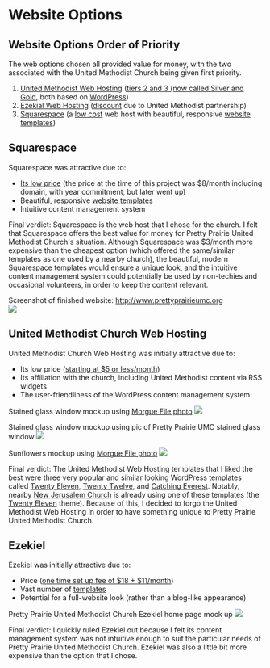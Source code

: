 # Website Options

## Website Options Order of Priority

The web options chosen all provided value for money, with the two associated with the United Methodist Church being given first priority.

1. [United Methodist Web Hosting](http://www.umcchurches.org) ([tiers 2 and 3 (now called Silver and Gold](https://umcchurches.org/web-hosting.php), both based on [WordPress](http://en.wikipedia.org/wiki/WordPress))
2. [Ezekial Web Hosting](http://umc.e-zekiel.com) ([discount](http://www.umc.e-zekiel.com/comparison) due to United Methodist partnership)
3. [Squarespace](http://www.squarespace.com) (a [low cost](http://www.squarespace.com/pricing) web host with beautiful, responsive [website templates](http://www.squarespace.com/websites))

## Squarespace

Squarespace was attractive due to:
* [Its low price](http://www.squarespace.com/pricing) (the price at the time of this project was $8/month including domain, with year commitment, but later went up)
* Beautiful, responsive [website templates](http://www.squarespace.com/websites)
* Intuitive content management system 

Final verdict: Squarespace is the web host that I chose for the church. I felt that Squarespace offers the best value for money for Pretty Prairie United Methodist Church's situation. Although Squarespace was $3/month more expensive than the cheapest option (which offered the same/similar templates as one used by a nearby church), the beautiful, modern Squarespace templates would ensure a unique look, and the intuitive content management system could potentially be used by non-techies and occasional volunteers, in order to keep the content relevant. 

Screenshot of finished website: http://www.prettyprairieumc.org<br>
[![](new-marketing-materials/new-website-home-page.jpg)](http://prettyprairieumc.org)

## United Methodist Church Web Hosting

United Methodist Church Web Hosting was initially attractive due to:
* Its low price ([starting at $5 or less/month](https://umcchurches.org/web-hosting.php))
* Its affiliation with the church, including United Methodist content via RSS widgets
* The user-friendliness of the WordPress content management system 

Stained glass window mockup using [Morgue File photo](http://www.morguefile.com/archive/display/67223)
![](web-hosting-options/catching-everest-stained-glass-window-theme-desktop-mockup.jpg)

Stained glass window mockup using pic of Pretty Prairie UMC stained glass window
![](web-hosting-options/catching-everest-stained-glass-window-theme-umc--window-desktop-mockup.jpg)

Sunflowers mockup using [Morgue File photo](http://www.morguefile.com/archive/display/662765)
![](web-hosting-options/catching-everest-sunflowers-theme-desktop-mockup-white.jpg)

Final verdict: The United Methodist Web Hosting templates that I liked the best were three very popular and similar looking WordPress templates called [Twenty Eleven](https://wordpress.org/themes/twentyeleven), [Twenty Twelve](https://wordpress.org/themes/twentytwelve), and [Catching Everest](https://wordpress.org/themes/catch-everest). Notably, nearby [New Jerusalem Church](http://prettyprairiechurch.org) is already using one of these templates (the [Twenty Eleven](https://wordpress.org/themes/twentyeleven) theme). Because of this, I decided to forgo the United Methodist Web Hosting in order to have something unique to Pretty Prairie United Methodist Church. 

## Ezekiel 

Ezekiel was initially attractive due to:
* Price ([one time set up fee of $18 + $11/month](http://www.umc.e-zekiel.com/comparison))
* Vast number of [templates](http://www.umc.e-zekiel.com/templates/viewDesigns.asp?)
* Potential for a full-website look (rather than a blog-like appearance)

Pretty Prairie United Methodist Church Ezekiel home page mock up
![](web-hosting-options/ezekiel-allegiant-theme-desktop-mockup.jpg)

Final verdict: I quickly ruled Ezekiel out because I felt its content management system was not intuitive enough to suit the particular needs of Pretty Prairie United Methodist Church. Ezekiel was also a little bit more expensive than the option that I chose. 
